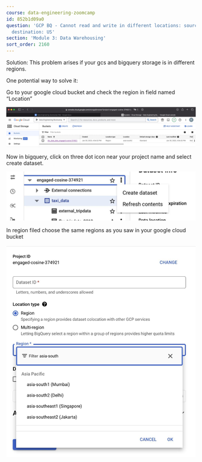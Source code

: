 ```yaml
---
course: data-engineering-zoomcamp
id: 852b1d09a0
question: 'GCP BQ - Cannot read and write in different locations: source: asia-south2,
  destination: US'
section: 'Module 3: Data Warehousing'
sort_order: 2160
---
```


Solution: This problem arises if your gcs and bigquery storage is in different regions.

One potential way to solve it:

Go to your google cloud bucket and check the region in field named “Location”

![Image](images/data-engineering-zoomcamp/image_199a39eb.jpg)

Now in bigquery, click on three dot icon near your project name and select create dataset.

![Image](images/data-engineering-zoomcamp/image_e2a4f6bc.jpg)

In region filed choose the same regions as you saw in your google cloud bucket

![Image](images/data-engineering-zoomcamp/image_9f3cd4ef.jpg)


